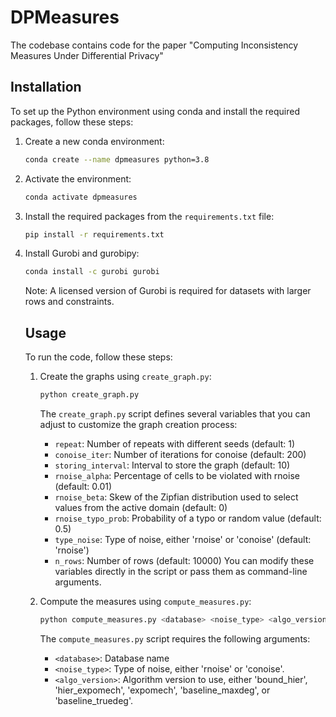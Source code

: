 # DPMeasures
The codebase contains code for the paper "Computing Inconsistency Measures Under Differential Privacy"
## Installation

To set up the Python environment using conda and install the required packages, follow these steps:

1. Create a new conda environment:
    ```sh
    conda create --name dpmeasures python=3.8
    ```

2. Activate the environment:
    ```sh
    conda activate dpmeasures
    ```

3. Install the required packages from the `requirements.txt` file:
    ```sh
    pip install -r requirements.txt
    ```
 4. Install Gurobi and gurobipy:
     ```sh
     conda install -c gurobi gurobi
     ```

     Note: A licensed version of Gurobi is required for datasets with larger rows and constraints.

    ## Usage

    To run the code, follow these steps:

   
    1. Create the graphs using `create_graph.py`:
         ```sh
         python create_graph.py
         ```

         The `create_graph.py` script defines several variables that you can adjust to customize the graph creation process:

        - `repeat`: Number of repeats with different seeds (default: 1)
        - `conoise_iter`: Number of iterations for conoise (default: 200)
        - `storing_interval`: Interval to store the graph (default: 10)
        - `rnoise_alpha`: Percentage of cells to be violated with rnoise (default: 0.01)
        - `rnoise_beta`: Skew of the Zipfian distribution used to select values from the active domain (default: 0)
        - `rnoise_typo_prob`: Probability of a typo or random value (default: 0.5)
        - `type_noise`: Type of noise, either 'rnoise' or 'conoise' (default: 'rnoise')
        - `n_rows`: Number of rows (default: 10000)
         You can modify these variables directly in the script or pass them as command-line arguments.

    2. Compute the measures using `compute_measures.py`:
        ```sh
        python compute_measures.py <database> <noise_type> <algo_version>
        ```

        The `compute_measures.py` script requires the following arguments:

        - `<database>`: Database name
        - `<noise_type>`: Type of noise, either 'rnoise' or 'conoise'.
        - `<algo_version>`: Algorithm version to use, either 'bound_hier', 'hier_expomech', 'expomech', 'baseline_maxdeg', or 'baseline_truedeg'.

